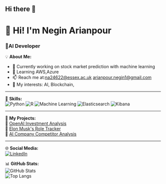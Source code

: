 ## Hi there 👋
# 👋 Hi! I'm Negin Arianpour
### 🚀AI Developer

💡 **About Me:**  
- 🔭 Currently working on stock market prediction with machine learning 
- 🌱 Learning AWS,Azure  
- 📫 Reach me at:na24622@essex.ac.uk
                  arianpour.negin1@gmail.com  
- 💬 My interests:  AI, Blockchain, 

---

📌 **Skills:**   
![Python](https://img.shields.io/badge/Python-3776AB?style=for-the-badge&logo=python&logoColor=white)
![R](https://img.shields.io/badge/R-276DC3?style=for-the-badge&logo=r&logoColor=white)
![Machine Learning](https://img.shields.io/badge/Machine%20Learning-FF6F00?style=for-the-badge&logo=tensorflow&logoColor=white)
![Elasticsearch](https://img.shields.io/badge/Elasticsearch-005571?style=for-the-badge&logo=elasticsearch&logoColor=white)
![Kibana](https://img.shields.io/badge/Kibana-E8478B?style=for-the-badge&logo=kibana&logoColor=white)

---

📂 **My Projects:**  
🔹 [OpenAI Investment Analysis](https://github.com/YourGitHubUsername/OpenAI-Investment-Analysis)  
🔹 [Elon Musk's Role Tracker](https://github.com/YourGitHubUsername/Elon-Musk-Role-Tracker)  
🔹 [AI Company Competitor Analysis](https://github.com/YourGitHubUsername/AI-Company-Competitor-Analysis)   

---

🌐 **Social Media:**  
[![LinkedIn](https://img.shields.io/badge/LinkedIn-0A66C2?style=for-the-badge&logo=linkedin&logoColor=white)](https://www.linkedin.com/in/negin-arianpour-a92144234)  

📊 **GitHub Stats:**  
![GitHub Stats](https://github-readme-stats.vercel.app/api?username=YourGitHubUsername&show_icons=true&theme=radical)  
![Top Langs](https://github-readme-stats.vercel.app/api/top-langs/?username=YourGitHubUsername&layout=compact&theme=radical)  
